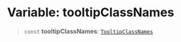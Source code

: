 # Variable: tooltipClassNames

> `const` **tooltipClassNames**: [`TooltipClassNames`](../type-aliases/TooltipClassNames.md)
